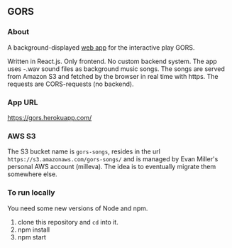 ## GORS

### About

A background-displayed [web app](https://gors.herokuapp.com/) for the interactive play GORS.

Written in React.js. Only frontend. No custom backend system.
The app uses -.wav sound files as background music songs. The songs are served from Amazon S3 and fetched by the browser in 
real time with https. The requests are CORS-requests (no backend).

### App URL

https://gors.herokuapp.com/


### AWS S3

The S3 bucket name is `gors-songs`, resides in the url `https://s3.amazonaws.com/gors-songs/` and is managed
by Evan Miller's personal AWS account (milleva). The idea is to eventually migrate them somewhere else.

### To run locally

You need some new versions of Node and npm.

1. clone this repository and `cd` into it.
2. npm install
3. npm start
